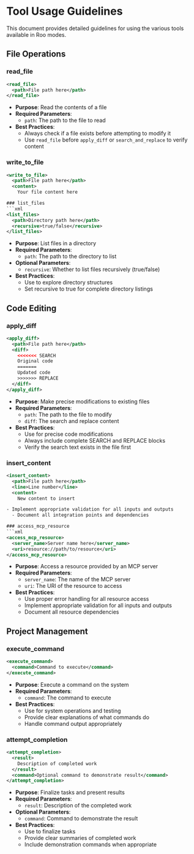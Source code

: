 # Tool Usage Guidelines

This document provides detailed guidelines for using the various tools available in Roo modes.

## File Operations

### read_file
```xml
<read_file>
  <path>File path here</path>
</read_file>
```

- **Purpose**: Read the contents of a file
- **Required Parameters**:
  - `path`: The path to the file to read
- **Best Practices**:
  - Always check if a file exists before attempting to modify it
  - Use `read_file` before `apply_diff` or `search_and_replace` to verify content

### write_to_file
```xml
<write_to_file>
  <path>File path here</path>
  <content>
    Your file content here

### list_files
```xml
<list_files>
  <path>Directory path here</path>
  <recursive>true/false</recursive>
</list_files>
```

- **Purpose**: List files in a directory
- **Required Parameters**:
  - `path`: The path to the directory to list
- **Optional Parameters**:
  - `recursive`: Whether to list files recursively (true/false)
- **Best Practices**:
  - Use to explore directory structures
  - Set recursive to true for complete directory listings

## Code Editing

### apply_diff
```xml
<apply_diff>
  <path>File path here</path>
  <diff>
    <<<<<<< SEARCH
    Original code
    =======
    Updated code
    >>>>>>> REPLACE
  </diff>
</apply_diff>
```

- **Purpose**: Make precise modifications to existing files
- **Required Parameters**:
  - `path`: The path to the file to modify
  - `diff`: The search and replace content
- **Best Practices**:
  - Use for precise code modifications
  - Always include complete SEARCH and REPLACE blocks
  - Verify the search text exists in the file first

### insert_content
```xml
<insert_content>
  <path>File path here</path>
  <line>Line number</line>
  <content>
    New content to insert

- Implement appropriate validation for all inputs and outputs
  - Document all integration points and dependencies

### access_mcp_resource
```xml
<access_mcp_resource>
  <server_name>Server name here</server_name>
  <uri>resource://path/to/resource</uri>
</access_mcp_resource>
```

- **Purpose**: Access a resource provided by an MCP server
- **Required Parameters**:
  - `server_name`: The name of the MCP server
  - `uri`: The URI of the resource to access
- **Best Practices**:
  - Use proper error handling for all resource access
  - Implement appropriate validation for all inputs and outputs
  - Document all resource dependencies

## Project Management

### execute_command
```xml
<execute_command>
  <command>Command to execute</command>
</execute_command>
```

- **Purpose**: Execute a command on the system
- **Required Parameters**:
  - `command`: The command to execute
- **Best Practices**:
  - Use for system operations and testing
  - Provide clear explanations of what commands do
  - Handle command output appropriately

### attempt_completion
```xml
<attempt_completion>
  <result>
    Description of completed work
  </result>
  <command>Optional command to demonstrate result</command>
</attempt_completion>
```

- **Purpose**: Finalize tasks and present results
- **Required Parameters**:
  - `result`: Description of the completed work
- **Optional Parameters**:
  - `command`: Command to demonstrate the result
- **Best Practices**:
  - Use to finalize tasks
  - Provide clear summaries of completed work
  - Include demonstration commands when appropriate

<!-- Additional content from the Node.js file can be added here as needed. --> 